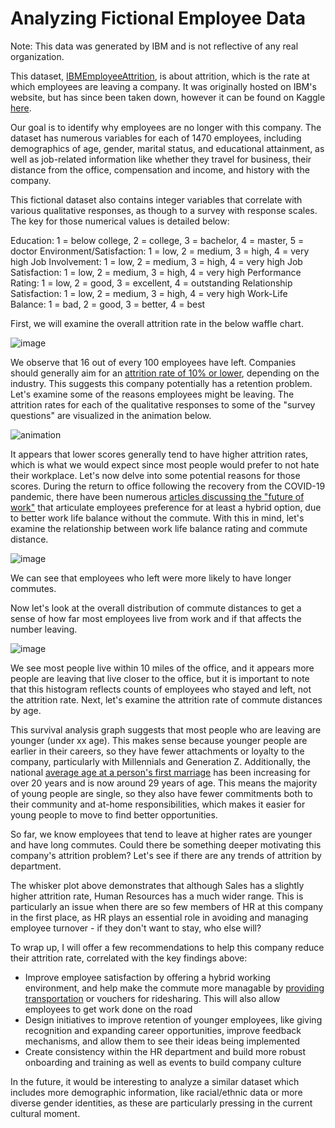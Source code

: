 # Analyzing Fictional Employee Data

Note: This data was generated by IBM and is not reflective of any real organization.

This dataset, [IBMEmployeeAttrition](https://github.com/Madison-Bunting/DSCI-304/blob/main/IBMEmployeeAttrition.csv), is about attrition, which is the rate at which employees are leaving a company. It was originally hosted on IBM's website, but has since been taken down, however it can be found on Kaggle [here](https://www.kaggle.com/datasets/pavansubhasht/ibm-hr-analytics-attrition-dataset). 

Our goal is to identify why employees are no longer with this company.
The dataset has numerous variables for each of 1470 employees, including demographics of age, gender, marital status, and educational attainment, as well as job-related information like whether they travel for business, their distance from the office, compensation and income, and history with the company.

This fictional dataset also contains integer variables that correlate with various qualitative responses, as though to a survey with response scales. The key for those numerical values is detailed below:

Education: 1 = below college, 2 = college, 3 = bachelor, 4 = master, 5 = doctor
Environment/Satisfaction: 1 = low, 2 = medium, 3 = high, 4 = very high
Job Involvement: 1 = low, 2 = medium, 3 = high, 4 = very high
Job Satisfaction: 1 = low, 2 = medium, 3 = high, 4 = very high
Performance Rating: 1 = low, 2 = good, 3 = excellent, 4 = outstanding
Relationship Satisfaction: 1 = low, 2 = medium, 3 = high, 4 = very high
Work-Life Balance: 1 = bad, 2 = good, 3 = better, 4 = best 

First, we will examine the overall attrition rate in the below waffle chart.

![image](https://user-images.githubusercontent.com/89811204/204155996-3b67e3bd-e5bd-4700-9a64-9f6594e926ad.png)

We observe that 16 out of every 100 employees have left. Companies should generally aim for an [attrition rate of 10% or lower](https://insightglobal.com/blog/employee-attrition-rate-how-to-calculate-improve/), depending on the industry. This suggests this company potentially has a retention problem. Let's examine some of the reasons employees might be leaving. 
The attrition rates for each of the qualitative responses to some of the "survey questions" are visualized in the animation below.

![animation](https://user-images.githubusercontent.com/89811204/204193571-56d7421b-966f-4ead-9746-3f5ed3aa0ae8.gif)

It appears that lower scores generally tend to have higher attrition rates, which is what we would expect since most people would prefer to not hate their workplace. Let's now delve into some potential reasons for those scores. During the return to office following the recovery from the COVID-19 pandemic, there have been numerous [articles discussing the "future of work"](https://doi-org.ezproxy.rice.edu/10.1080/13678868.2022.2047380) that articulate employees preference for at least a hybrid option, due to better work life balance without the commute. With this in mind, let's examine the relationship between work life balance rating and commute distance. 

![image](https://user-images.githubusercontent.com/89811204/204156701-22b16623-806c-41ee-9127-ace66143bc51.png)

We can see that employees who left were more likely to have longer commutes. 

Now let's look at the overall distribution of commute distances to get a sense of how far most employees live from work and if that affects the number leaving.

![image](https://user-images.githubusercontent.com/89811204/204156175-1b918c87-f7dc-4534-b7dc-803084edce2f.png)

We see most people live within 10 miles of the office, and it appears more people are leaving that live closer to the office, but it is important to note that this histogram reflects counts of employees who stayed and left, not the attrition rate. Next, let's examine the attrition rate of commute distances by age.

This survival analysis graph suggests that most people who are leaving are younger (under xx age). This makes sense because younger people are earlier in their careers, so they have fewer attachments or loyalty to the company, particularly with Millennials and Generation Z. 
Additionally, the national [average age at a person's first marriage](https://www.census.gov/content/dam/Census/library/visualizations/time-series/demo/families-and-households/ms-2.pdf) has been increasing for over 20 years and is now around 29 years of age. This means the majority of young people are single, so they also have fewer commitments both to their community and at-home responsibilities, which makes it easier for young people to move to find better opportunities. 

So far, we know employees that tend to leave at higher rates are younger and have long commutes. Could there be something deeper motivating this company's attrition problem? Let's see if there are any trends of attrition by department.

The whisker plot above demonstrates that although Sales has a slightly higher attrition rate, Human Resources has a much wider range. This is particularly an issue when there are so few members of HR at this company in the first place, as HR plays an essential role in avoiding and managing employee turnover - if they don't want to stay, who else will?

To wrap up, I will offer a few recommendations to help this company reduce their attrition rate, correlated with the key findings above:
- Improve employee satisfaction by offering a hybrid working environment, and help make the commute more managable by [providing transportation](https://www.sciencetimes.com/articles/38186/20220613/inside-googles-bus-fleet-a-tour-of-the-companys-transportation-options.htm#:~:text=These%20shuttle%20buses%20are%20equipped,cities%20the%20shuttle%20travels%20through.) or vouchers for ridesharing. This will also allow employees to get work done on the road
- Design initiatives to improve retention of younger employees, like giving recognition and expanding career opportunities, improve feedback mechanisms, and allow them to see their ideas being implemented
- Create consistency within the HR department and build more robust onboarding and training as well as events to build company culture

In the future, it would be interesting to analyze a similar dataset which includes more demographic information, like racial/ethnic data or more diverse gender identities, as these are particularly pressing in the current cultural moment. 
